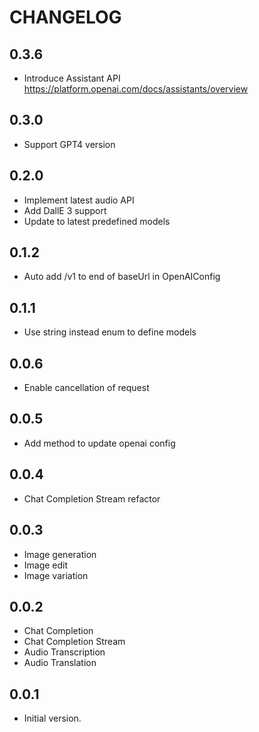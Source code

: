 # CHANGELOG

## 0.3.6

- Introduce Assistant API https://platform.openai.com/docs/assistants/overview

## 0.3.0

- Support GPT4 version

## 0.2.0

- Implement latest audio API
- Add DallE 3 support
- Update to latest predefined models

## 0.1.2

- Auto add /v1 to end of baseUrl in OpenAIConfig

## 0.1.1

- Use string instead enum to define models

## 0.0.6

- Enable cancellation of request

## 0.0.5

- Add method to update openai config

## 0.0.4

- Chat Completion Stream refactor

## 0.0.3

- Image generation
- Image edit
- Image variation

## 0.0.2

- Chat Completion
- Chat Completion Stream
- Audio Transcription
- Audio Translation
  
## 0.0.1

- Initial version.
